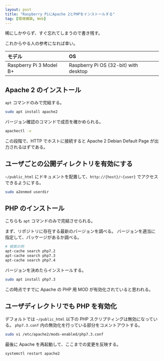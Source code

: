 ```yaml
---
layout: post
title: "Raspberry PiにApache 2とPHPをインストールする"
tag: [環境構築, Web]
---
```


稀にしかやらず、すぐ忘れてしまうので書き残す。

これからやる人の参考になれば幸い。

| モデル                  | OS                                    |
| :---------------------- | :------------------------------------ |
| Raspberry Pi 3 Model B+ | Raspberry Pi OS (32-bit) with desktop |

## Apache 2 のインストール

`apt` コマンドのみで完結する。

```sh
sudo apt install apache2
```

バージョン確認のコマンドで成否を確かめられる。

```sh
apachectl -v
```

この段階で、HTTP でホストに接続すると Apache 2 Debian Default Page が出力されるはずである。

## ユーザごとの公開ディレクトリを有効にする

`~/public_html` にドキュメントを配置して、`http://{host}/~{user}` でアクセスできるようにする。

```sh
sudo a2enmod userdir
```

## PHP のインストール

こちらも `apt` コマンドのみで完結させられる。

まず、リポジトリに存在する最新のバージョンを調べる。
バージョンを適当に指定して、パッケージがあるか調べる。

```sh
# 検索の例
apt-cache search php7.2
apt-cache search php7.3
apt-cache search php7.4
```

バージョンを決めたらインストールする。

```sh
sudo apt install php7.3
```

この時点ですでに Apache の PHP 用 MOD が有効化されていると思われる。

## ユーザディレクトリでも PHP を有効化

デフォルトでは `~/public_html` 以下の PHP スクリプティングは無効になっている。
`php7.3.conf` 内の無効化を行っている部分をコメントアウトする。

```sh
sudo vi /etc/apache2/mods-enabled/php7.3.conf
```

最後に Apache を再起動して、ここまでの変更を反映する。

```sh
systemctl restart apache2
```

